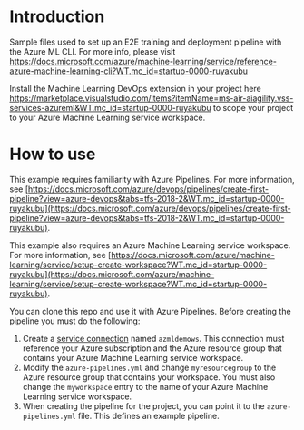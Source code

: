 # Introduction 
Sample files used to set up an E2E training and deployment pipeline with the Azure ML CLI.
For more info, please visit https://docs.microsoft.com/azure/machine-learning/service/reference-azure-machine-learning-cli?WT.mc_id=startup-0000-ruyakubu

Install the Machine Learning DevOps extension in your project here https://marketplace.visualstudio.com/items?itemName=ms-air-aiagility.vss-services-azureml&WT.mc_id=startup-0000-ruyakubu to scope your project to your Azure Machine Learning service workspace. 

# How to use

This example requires familiarity with Azure Pipelines. For more information, see [https://docs.microsoft.com/azure/devops/pipelines/create-first-pipeline?view=azure-devops&tabs=tfs-2018-2&WT.mc_id=startup-0000-ruyakubu](https://docs.microsoft.com/azure/devops/pipelines/create-first-pipeline?view=azure-devops&tabs=tfs-2018-2&WT.mc_id=startup-0000-ruyakubu).

This example also requires an Azure Machine Learning service workspace. For more information, see [https://docs.microsoft.com/azure/machine-learning/service/setup-create-workspace?WT.mc_id=startup-0000-ruyakubu](https://docs.microsoft.com/azure/machine-learning/service/setup-create-workspace?WT.mc_id=startup-0000-ruyakubu).

You can clone this repo and use it with Azure Pipelines. Before creating the pipeline you must do the following:

1. Create a [service connection](https://docs.microsoft.com/azure/devops/pipelines/library/service-endpoints?view=azure-devops&WT.mc_id=startup-0000-ruyakubu) named `azmldemows`. This connection must reference your Azure subscription and the Azure resource group that contains your Azure Machine Learning service workspace.
1. Modify the `azure-pipelines.yml` and change `myresourcegroup` to the Azure resource group that contains your workspace. You must also change the `myworkspace` entry to the name of your Azure Machine Learning service workspace.
1. When creating the pipeline for the project, you can point it to the `azure-pipelines.yml` file. This defines an example pipeline.

